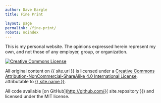 ```yaml
---
author: Dave Eargle
title: Fine Print

layout: page
permalink: /fine-print/
robots: noindex
---
```


This is my personal website. The opinions expressed herein represent my own, and not those of any employer, group, or organization.

<a rel="license" href="http://creativecommons.org/licenses/by-nc-sa/4.0/"><img class='aligncenter' alt="Creative Commons License" style="border-width:0" src="https://i.creativecommons.org/l/by-nc-sa/4.0/88x31.png" /></a>

All original content on {{ site.url }} is licensed under a <a rel="license" href="http://creativecommons.org/licenses/by-nc-sa/4.0/">Creative Commons Attribution-NonCommercial-ShareAlike 4.0 International License</a>, attributable to <a rel="cc:attributionURL" href="{{ site.url }}">{{ site.name }}</a>.

All code available [on GitHub](http://github.com/{{ site.repository }}) and licensed under the MIT license. 

